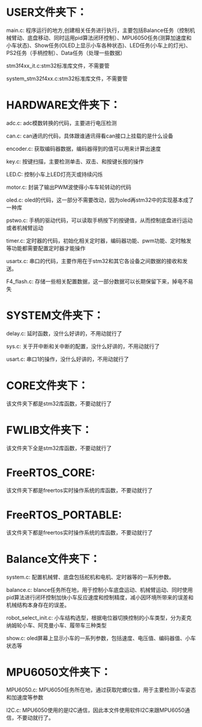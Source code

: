 # USER文件夹下：

main.c: 程序运行的地方,创建相关任务进行执行，主要包括Balance任务（控制机械臂动、底盘移动、同时运用pid算法闭环控制）、MPU6050任务(测算加速度和小车状态)、Show任务(OLED上显示小车各种状态)、LED任务(小车上的灯光)、PS2任务（手柄控制）、Data任务（处理一些数据）

stm3f4xx_it.c:stm32标准库文件，不需要管

system_stm32f4xx.c:stm32标准库文件，不需要管

# HARDWARE文件夹下：

adc.c: adc模数转换的代码，主要进行电压检测

can.c: can通讯的代码，具体跟谁通讯得看can接口上挂载的是什么设备

encoder.c: 获取编码器数据，编码器得到的值可以用来计算出速度

key.c: 按键扫描，主要检测单击、双击、和按键长按的操作

LED.C: 控制小车上LED灯亮灭或持续闪烁

motor.c: 封装了输出PWM波使得小车车轮转动的代码

oled.c: oled的代码，这一部分不需要改动，因为oled再stm32中的实现基本成了一种库

pstwo.c: 手柄的驱动代码，可以读取手柄按下的按键值，从而控制底盘进行运动或者机械臂运动

timer.c: 定时器的代码，初始化相关定时器，编码器功能、pwm功能、定时触发等功能都需要配置定时器才能操作

usartx.c: 串口的代码，主要作用在于stm32和其它各设备之间数据的接收和发送。

F4_flash.c: 存储一些相关配置数据，这一部分数据可以长期保留下来，掉电不易失

# SYSTEM文件夹下：

delay.c: 延时函数，没什么好讲的，不用动就行了

sys.c: 关于开中断和关中断的配置，没什么好讲的，不用动就行了

usart.c: 串口1的操作，没什么好讲的，不用动就行了

# CORE文件夹下：

该文件夹下都是stm32库函数，不要动就行了

# FWLIB文件夹下：

该文件夹下全是stm32库函数，不要动就行了

# FreeRTOS_CORE:

该文件夹下都是freertos实时操作系统的库函数，不要动就行了

# FreeRTOS_PORTABLE:

该文件夹下都是freertos实时操作系统的库函数，不要动就行了

# Balance文件夹下：

system.c: 配置机械臂、底盘包括舵机和电机、定时器等的一系列参数。

balance.c: blance任务所在地，用于控制小车底盘运动、机械臂运动、同时使用pid算法进行闭环控制加快小车反应速度和控制精度，减小因环境所带来的误差和机械结构本身存在的误差。

robot_select_init.c: 小车结构选型，根据电位器切换控制的小车类型，分为麦克纳姆轮小车、阿克曼小车、履带车三种类型

show.c: oled屏幕上显示小车的一系列参数，包括速度、电压值、编码器值、小车状态等

# MPU6050文件夹下：

MPU6050.c: MPU6050任务所在地，通过获取陀螺仪值，用于主要检测小车姿态和加速度等参数

I2C.c: MPU6050使用的是I2C通信，因此本文件使用软件I2C来跟MPU6050通信，不要动就行了。